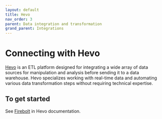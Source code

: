 ```yaml
---
layout: default
title: Hevo
nav_order: 3
parent: Data integration and transformation
grand_parent: Integrations
---
```


# Connecting with Hevo

[Hevo](https://hevodata.com/) is an ETL platform designed for integrating a wide array of data sources for manipulation and analysis before sending it to a data warehouse. Hevo specializes working with real-time data and automating various data transformation steps without requiring technical expertise.

## To get started

See [Firebolt](https://docs.hevodata.com/destinations/data-warehouses/firebolt/) in Hevo documentation.
